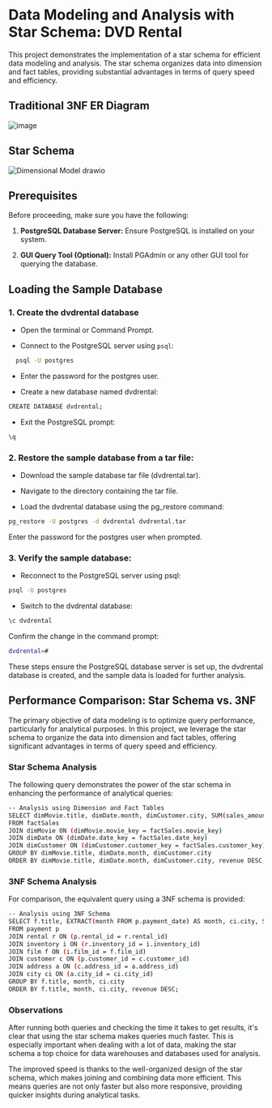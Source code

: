# Data Modeling and Analysis with Star Schema: DVD Rental

This project demonstrates the implementation of a star schema for efficient data modeling and analysis. The star schema organizes data into dimension and fact tables, providing substantial advantages in terms of query speed and efficiency.

## Traditional 3NF ER Diagram
![image](https://github.com/hsmgowtham/SQL-Data-Analysis-Visualization-Modeling-and-Design-Projects/assets/123358865/90be1e00-b61a-4a9e-a72f-9da81c0ab3a5)

## Star Schema
![Dimensional Model drawio](https://github.com/hsmgowtham/SQL-Data-Analysis-Visualization-Modeling-and-Design-Projects/assets/123358865/74b9903e-a779-4265-9586-c2e537dcd0d7)



## Prerequisites

Before proceeding, make sure you have the following:

1. **PostgreSQL Database Server:** Ensure PostgreSQL is installed on your system.

2. **GUI Query Tool (Optional):** Install PGAdmin or any other GUI tool for querying the database.

## Loading the Sample Database

### 1. Create the dvdrental database

- Open the terminal or Command Prompt.
  
- Connect to the PostgreSQL server using `psql`:
```bash
  psql -U postgres
```
- Enter the password for the postgres user.

- Create a new database named dvdrental:

```bash
CREATE DATABASE dvdrental;
```
- Exit the PostgreSQL prompt:

```bash
\q
```
### 2. Restore the sample database from a tar file:

- Download the sample database tar file (dvdrental.tar).

- Navigate to the directory containing the tar file.

- Load the dvdrental database using the pg_restore command:

```bash
pg_restore -U postgres -d dvdrental dvdrental.tar
```
Enter the password for the postgres user when prompted.

### 3. Verify the sample database:

- Reconnect to the PostgreSQL server using psql:

```bash
psql -U postgres
```
- Switch to the dvdrental database:

```bash
\c dvdrental
```
Confirm the change in the command prompt:

```bash
dvdrental=#
```
These steps ensure the PostgreSQL database server is set up, the dvdrental database is created, and the sample data is loaded for further analysis.

## Performance Comparison: Star Schema vs. 3NF
The primary objective of data modeling is to optimize query performance, particularly for analytical purposes. In this project, we leverage the star schema to organize the data into dimension and fact tables, offering significant advantages in terms of query speed and efficiency.

### Star Schema Analysis
The following query demonstrates the power of the star schema in enhancing the performance of analytical queries:
```bash
-- Analysis using Dimension and Fact Tables
SELECT dimMovie.title, dimDate.month, dimCustomer.city, SUM(sales_amount) AS revenue
FROM factSales 
JOIN dimMovie ON (dimMovie.movie_key = factSales.movie_key)
JOIN dimDate ON (dimDate.date_key = factSales.date_key)
JOIN dimCustomer ON (dimCustomer.customer_key = factSales.customer_key)
GROUP BY dimMovie.title, dimDate.month, dimCustomer.city
ORDER BY dimMovie.title, dimDate.month, dimCustomer.city, revenue DESC;
```

### 3NF Schema Analysis
For comparison, the equivalent query using a 3NF schema is provided:
```bash
-- Analysis using 3NF Schema 
SELECT f.title, EXTRACT(month FROM p.payment_date) AS month, ci.city, SUM(p.amount) AS revenue
FROM payment p
JOIN rental r ON (p.rental_id = r.rental_id)
JOIN inventory i ON (r.inventory_id = i.inventory_id)
JOIN film f ON (i.film_id = f.film_id)
JOIN customer c ON (p.customer_id = c.customer_id)
JOIN address a ON (c.address_id = a.address_id)
JOIN city ci ON (a.city_id = ci.city_id)
GROUP BY f.title, month, ci.city
ORDER BY f.title, month, ci.city, revenue DESC;
```


### Observations

After running both queries and checking the time it takes to get results, it's clear that using the star schema makes queries much faster. This is especially important when dealing with a lot of data, making the star schema a top choice for data warehouses and databases used for analysis.

The improved speed is thanks to the well-organized design of the star schema, which makes joining and combining data more efficient. This means queries are not only faster but also more responsive, providing quicker insights during analytical tasks.

